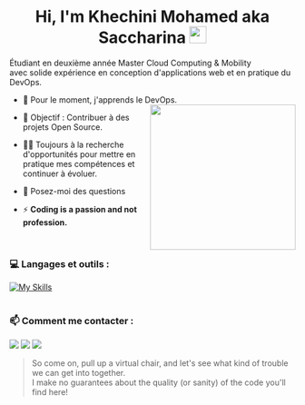 <h1 align="center">Hi, I'm Khechini Mohamed aka Saccharina <img width="30px" src="https://raw.githubusercontent.com/iampavangandhi/iampavangandhi/master/gifs/Hi.gif"></h1>
<p> 
Étudiant en deuxième année Master Cloud Computing & Mobility<br>
avec solide expérience en conception d'applications web et en pratique du DevOps.
</p>


- 🌱 Pour le moment, j'apprends le DevOps. <img align="right" style="width:16rem; height:auto" src="https://media.giphy.com/media/ao9DUiTKH60XS/giphy.gif"/>


- 🤝 Objectif : Contribuer à des projets Open Source.

- 👨‍💻 Toujours à la recherche d'opportunités pour mettre en pratique mes compétences et continuer à évoluer.

- 💬 Posez-moi des questions

- ⚡ **Coding is a passion and not profession.**

<br>

### 💻  Langages et outils : 

[![My Skills](https://skillicons.dev/icons?i=html,css,sass,js,vue,react,redux,gatsby,jquery,nodejs,php,wordpress,symfony,laravel,mysql,postgres,mongodb,redis,firebase,postman,docker,kubernetes,gcp,aws,git,github,gitlab,linux)](https://skillicons.dev)
<br>
<br>

### 📫  Comment me contacter :
[<img src="https://img.shields.io/badge/Gmail-D14836?&style=for-the-badge&logo=gmail&logoColor=white" />](mailto:khechinibakr20@gmail.com)
[<img src="https://img.shields.io/badge/linkedin-%230077B5.svg?&style=for-the-badge&logo=linkedin&logoColor=white" />](https://www.linkedin.com/in/khechinimed/)
[<img src = "https://img.shields.io/badge/twitter-%2320A1F1.svg?&style=for-the-badge&logo=twitter&logoColor=white">](https://twitter.com/khechinimed/) 


> So come on, pull up a virtual chair, and let's see what kind of trouble we can get into together.<br>
> I make no guarantees about the quality (or sanity) of the code you'll find here!

<!--
**khechinimed/khechinimed** is a ✨ _special_ ✨ repository because its `README.md` (this file) appears on your GitHub profile.
